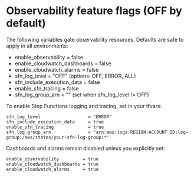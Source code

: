 # Observability feature flags (OFF by default)

The following variables gate observability resources. Defaults are safe to apply in all environments:

- enable_observability = false
- enable_cloudwatch_dashboards = false
- enable_cloudwatch_alarms = false
- sfn_log_level = "OFF" (options: OFF, ERROR, ALL)
- sfn_include_execution_data = false
- enable_sfn_tracing = false
- sfn_log_group_arn = "" (set when sfn_log_level != OFF)

To enable Step Functions logging and tracing, set in your tfvars:

```hcl
sfn_log_level                  = "ERROR"
sfn_include_execution_data     = true
enable_sfn_tracing             = true
sfn_log_group_arn              = "arn:aws:logs:REGION:ACCOUNT_ID:log-group:/aws/states/your-sfn-log-group:*"
```

Dashboards and alarms remain disabled unless you explicitly set:

```hcl
enable_observability         = true
enable_cloudwatch_dashboards = true
enable_cloudwatch_alarms     = true
```